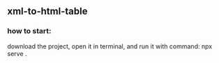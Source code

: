 ## xml-to-html-table

### how to start:
download the project, open it in terminal, and run it with command:
npx serve .
